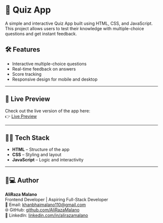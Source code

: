 # 🎯 Quiz App

A simple and interactive Quiz App built using HTML, CSS, and JavaScript. This project allows users to test their knowledge with multiple-choice questions and get instant feedback.

## 🛠️ Features

- Interactive multiple-choice questions
- Real-time feedback on answers
- Score tracking
- Responsive design for mobile and desktop

---

## 🚀 Live Preview

Check out the live version of the app here:  
👉 [Live Preview](https://aliraza-malano.github.io/Simple_QUIZ/)

---

## 🧑‍💻 Tech Stack

- **HTML** – Structure of the app  
- **CSS** – Styling and layout  
- **JavaScript** – Logic and interactivity

---

## 👨💻 Author

**AliRaza Malano**  
Frontend Developer | Aspiring Full-Stack Developer  
📧 Email: khanbhaimalano110@gmail.com  
🌐 GitHub: [github.com/AliRazaMalano](https://github.com/AliRaza-Malano)  
🔗 LinkedIn: [linkedin.com/in/alirazamalano](linkedin.com/in/aliraza-malano-bb4898361)

